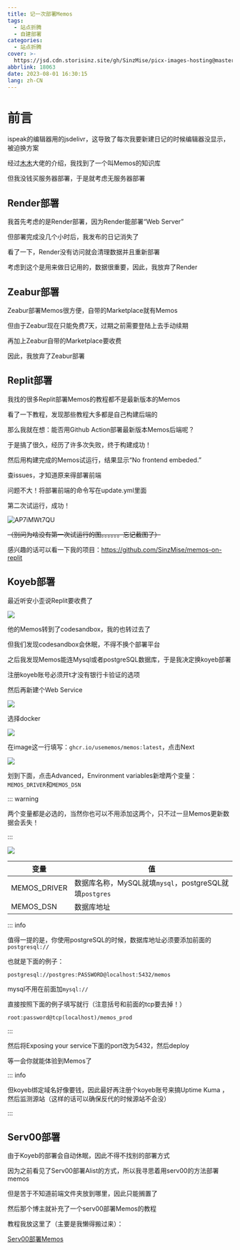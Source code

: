 ```yaml
---
title: 记一次部署Memos
tags:
  - 站点折腾
  - 自建部署
categories:
  - 站点折腾
cover: >-
  https://jsd.cdn.storisinz.site/gh/SinzMise/picx-images-hosting@master/20230801/未标题-1.66u9tpp5tsw0.webp
abbrlink: 18063
date: 2023-08-01 16:30:15
lang: zh-CN
---
```

# 前言
ispeak的编辑器用的jsdelivr，这导致了每次我要新建日记的时候编辑器没显示，被迫换方案

经过[木木](https://immmmm.com/hi-memos/)大佬的介绍，我找到了一个叫Memos的知识库

但我没钱买服务器部署，于是就考虑无服务器部署
## Render部署
我首先考虑的是Render部署，因为Render能部署“Web Server”

但部署完成没几个小时后，我发布的日记消失了

看了一下，Render没有访问就会清理数据并且重新部署

考虑到这个是用来做日记用的，数据很重要，因此，我放弃了Render
## Zeabur部署
Zeabur部署Memos很方便，自带的Marketplace就有Memos

但由于Zeabur现在只能免费7天，过期之前需要登陆上去手动续期

再加上Zeabur自带的Marketplace要收费

因此，我放弃了Zeabur部署
## Replit部署
我找的很多Replit部署Memos的教程都不是最新版本的Memos

看了一下教程，发现那些教程大多都是自己构建后端的

那么我就在想：能否用Github Action部署最新版本Memos后端呢？

于是搞了很久，经历了许多次失败，终于构建成功！

然后用构建完成的Memos试运行，结果显示“No frontend embeded.”

查issues，才知道原来得部署前端

问题不大！将部署前端的命令写在update.yml里面

第二次试运行，成功！

![AP7iMWt7QU](https://jsd.cdn.storisinz.site/gh/SinzMise/picx-images-hosting@master/20230801/AP7iMWt7QU.6stfiu4ghlk0.png)

~~（别问为啥没有第一次试运行的图。。。。。。忘记截图了）~~

感兴趣的话可以看一下我的项目：https://github.com/SinzMise/memos-on-replit
## Koyeb部署
最近听安小歪说Replit要收费了

![](https://jsd.cdn.storisinz.site/gh/SinzMise/MYPictures@master/QQ_EqAgdYlEts.png)

他的Memos转到了codesandbox，我的也转过去了

但我们发现codesandbox会休眠，不得不换个部署平台

之后我发现Memos能连Mysql或者postgreSQL数据库，于是我决定换koyeb部署

注册koyeb账号必须开t才没有银行卡验证的选项

然后再新建个Web Service

![](https://jsd.cdn.storisinz.site/gh/SinzMise/MYPictures@master/msedge_Kd4LmCDhpM.png)

选择docker

![](https://jsd.cdn.storisinz.site/gh/SinzMise/MYPictures@master/msedge_rAnK6dlRB5.png)

在image这一行填写：`ghcr.io/usememos/memos:latest`，点击Next

![](https://jsd.cdn.storisinz.site/gh/SinzMise/MYPictures@master/msedge_3pmSNqxnlH.png)

划到下面，点击Advanced，Environment variables新增两个变量：`MEMOS_DRIVER`和`MEMOS_DSN`

::: warning

两个变量都是必选的，当然你也可以不用添加这两个，只不过一旦Memos更新数据会丢失！

:::

![](https://jsd.cdn.storisinz.site/gh/SinzMise/MYPictures@master/msedge_3jo6namzf5.png)

| 变量      | 值 |
| ----------- | ----------- |
|MEMOS_DRIVER|数据库名称，MySQL就填`mysql`，postgreSQL就填`postgres`|
|MEMOS_DSN|数据库地址|

::: info

值得一提的是，你使用postgreSQL的时候，数据库地址必须要添加前面的`postgresql://`

也就是下面的例子：
```
postgresql://postgres:PASSWORD@localhost:5432/memos
```
mysql不用在前面加`mysql://`

直接按照下面的例子填写就行（注意括号和前面的tcp要去掉！）
```
root:password@tcp(localhost)/memos_prod

```

:::

然后将Exposing your service下面的port改为5432，然后deploy

等一会你就能体验到Memos了

::: info

但koyeb绑定域名好像要钱，因此最好再注册个koyeb账号来搞Uptime Kuma ，然后监测源站（这样的话可以确保反代的时候源站不会没）

:::

## Serv00部署
由于Koyeb的部署会自动休眠，因此不得不找别的部署方式

因为之前看见了Serv00部署Alist的方式，所以我寻思着用serv00的方法部署memos

但是苦于不知道前端文件夹放到哪里，因此只能搁置了

然后那个博主就补充了一个serv00部署Memos的教程

教程我放这里了（主要是我懒得搬过来）：

[Serv00部署Memos](https://runoneall.github.io/article/Serv00%E6%90%AD%E5%BB%BA%E5%90%84%E7%A7%8D%E6%9C%8D%E5%8A%A1.html#Memos)


